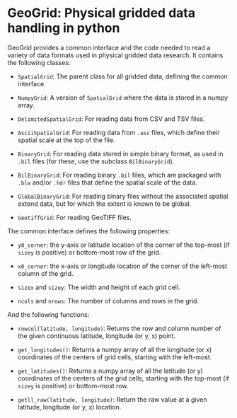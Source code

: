 # GeoGrid: Physical gridded data handling in python

GeoGrid provides a common interface and the code needed to read a
variety of data formats used in physical gridded data research.  It
contains the following classes:

 - `SpatialGrid`: The parent class for all gridded data, defining the
   common interface.

 - `NumpyGrid`: A version of `SpatialGrid` where the data is stored in
   a numpy array.

 - `DelimitedSpatialGrid`: For reading data from CSV and TSV files.

 - `AsciiSpatialGrid`: For reading data from `.asc` files, which
   define their spatial scale at the top of the file.

 - `BinaryGrid`: For reading data stored in simple binary format, as
   used in `.bil` files (for these, use the subclass `BilBinaryGrid`).

 - `BilBinaryGrid`: For reading binary `.bil` files, which are
   packaged with `.blw` and/or `.hdr` files that define the spatial
   scale of the data.

 - `GlobalBinaryGrid`: For reading binary files without the associated
   spatial extend data, but for which the extent is known to be global.

 - `GeotiffGrid`: For reading GeoTIFF files.

The common interface defines the following properties:

 - `y0_corner`: the y-axis or latitude location of the corner of the
   top-most (if `sizey` is positive) or bottom-most row of the grid.

 - `x0_corner`: the x-axis or longitude location of the corner of the
   left-most column of the grid.

 - `sizex` and `sizey`: The width and height of each grid cell.

 - `ncols` and `nrows`: The number of columns and rows in the grid.

And the following functions:

 - `rowcol(latitude, longitude)`: Returns the row and column number of
   the given continuous latitude, longitude (or y, x) point.

 - `get_longitudes()`: Returns a numpy array of all the longitude (or
   x) coordinates of the centers of grid cells, starting with the
   left-most.

 - `get_latitudes()`: Returns a numpy array of all the latitude (or y)
   coordinates of the centers of the grid cells, starting with the
   top-most (if `sizey` is positive) or bottom-most row.

 - `getll_raw(latitude, longitude)`: Return the raw value at a given
   latitude, longitude (or y, x) location.
   